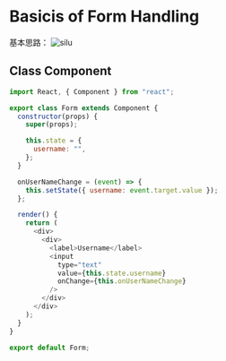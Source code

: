 # Basicis of Form Handling
基本思路：
![silu](https://user-images.githubusercontent.com/36396754/123601035-12853a80-d7ac-11eb-98be-c84bdd287d4f.png)


## Class Component
```javascript
import React, { Component } from "react";

export class Form extends Component {
  constructor(props) {
    super(props);

    this.state = {
      username: "",
    };
  }

  onUserNameChange = (event) => {
    this.setState({ username: event.target.value });
  };

  render() {
    return (
      <div>
        <div>
          <label>Username</label>
          <input
            type="text"
            value={this.state.username}
            onChange={this.onUserNameChange}
          />
        </div>
      </div>
    );
  }
}

export default Form;
```
